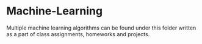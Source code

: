 # Machine-Learning
 Multiple machine learning algorithms can be found under this folder written as a part of class assignments, homeworks and projects.
